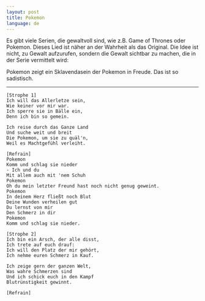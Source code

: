 ```yaml
---
layout: post
title: Pokemon
language: de
---
```


Es gibt viele Serien, die gewaltvoll sind, wie z.B. Game of Thrones oder Pokemon.
Dieses Lied ist näher an der Wahrheit als das Original.
Die Idee ist nicht, zu Gewalt aufzurufen, sondern die Gewalt sichtbar zu machen,
die in der Serie vermittelt wird:

Pokemon zeigt ein Sklavendasein der Pokemon in Freude.
Das ist so sadistisch.

---

```
[Strophe 1]
Ich will das Allerletze sein,
Wie keiner vor mir war.
Ich sperre sie in Bälle ein,
Denn ich bin so gemein.

Ich reise durch das Ganze Land
Und suche weit und breit
Die Pokemon, um sie zu quäl'n,
Weil es Machtgefühl verleiht.

[Refrain]
Pokemon
Komm und schlag sie nieder
- Ich und du
Mit allem auch mit 'nem Schuh
Pokemon
Oh du mein letzter Freund hast noch nicht genug geweint.
Pokemon
In deinem Herz fließt noch Blut
Deine Wunden verheilen gut
Du lernst von mir
Den Schmerz in dir
Pokemon
Komm und schlag sie nieder.

[Strophe 2]
Ich bin ein Arsch, der alle disst,
Ich trete auf euch drauf:
Ich will den Platz der mir gehört,
Ich nehme euren Schmerz in Kauf.

Ich zeige gern der ganzen Welt,
Was wahre Schmerzen sind
Und ich schick euch in den Kampf
Blutrünstigkeit gewinnt.

[Refrain]

```


